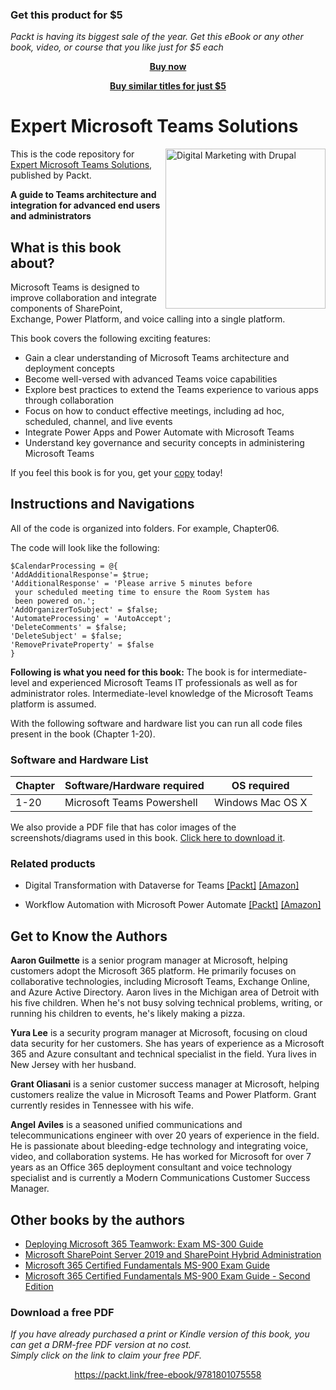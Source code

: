 
### Get this product for $5

<i>Packt is having its biggest sale of the year. Get this eBook or any other book, video, or course that you like just for $5 each</i>


<b><p align='center'>[Buy now](https://packt.link/9781801075558)</p></b>


<b><p align='center'>[Buy similar titles for just $5](https://subscription.packtpub.com/search)</p></b>


# Expert Microsoft Teams Solutions

<a href="https://www.packtpub.com/product/expert-microsoft-teams-solutions/9781801075558"><img src="https://static.packt-cdn.com/products/9781801075558/cover/smaller" alt="Digital Marketing with Drupal" height="256px" align="right"></a>

This is the code repository for [Expert Microsoft Teams Solutions](https://www.packtpub.com/product/expert-microsoft-teams-solutions/9781801075558), published by Packt.

**A guide to Teams architecture and integration for advanced end users and administrators**

## What is this book about?
Microsoft Teams is designed to improve collaboration and integrate components of SharePoint, Exchange, Power Platform, and voice calling into a single platform.

This book covers the following exciting features:
* Gain a clear understanding of Microsoft Teams architecture and deployment concepts
* Become well-versed with advanced Teams voice capabilities
* Explore best practices to extend the Teams experience to various apps through collaboration
* Focus on how to conduct effective meetings, including ad hoc, scheduled, channel, and live events
* Integrate Power Apps and Power Automate with Microsoft Teams
* Understand key governance and security concepts in administering Microsoft Teams

If you feel this book is for you, get your [copy](https://www.amazon.com/Expert-Microsoft-Teams-Solutions-administrators-dp-1801075557/dp/1801075557/ref=mt_other?_encoding=UTF8&me=&qid=) today!


## Instructions and Navigations
All of the code is organized into folders. For example, Chapter06.

The code will look like the following:
```
$CalendarProcessing = @{
'AddAdditionalResponse'= $true;
'AdditionalResponse' = 'Please arrive 5 minutes before
 your scheduled meeting time to ensure the Room System has
 been powered on.';
'AddOrganizerToSubject' = $false;
'AutomateProcessing' = 'AutoAccept';
'DeleteComments' = $false;
'DeleteSubject' = $false;
'RemovePrivateProperty' = $false
}

```

**Following is what you need for this book:**
The book is for intermediate-level and experienced Microsoft Teams IT professionals as well as for administrator roles. Intermediate-level knowledge of the Microsoft Teams platform is assumed.

With the following software and hardware list you can run all code files present in the book (Chapter 1-20).

### Software and Hardware List
| Chapter | Software/Hardware required | OS required |
| -------- | ------------------------------------ | ----------------------------------- |
| 1-20 | Microsoft Teams Powershell | Windows Mac OS X |

We also provide a PDF file that has color images of the screenshots/diagrams used in this book. [Click here to download it](https://static.packt-cdn.com/downloads/9781801075558_ColorImages.pdf).


### Related products
* Digital Transformation with Dataverse for Teams [[Packt]](https://www.packtpub.com/product/Digital-Transformation-with-Dataverse-for-Teams/9781800566484) [[Amazon]](https://www.amazon.com/Digital-Transformation-Dataverse-Teams-transformation/dp/1800566484/ref=tmm_pap_swatch_0?_encoding=UTF8&qid=&sr=)

* Workflow Automation with Microsoft Power Automate [[Packt]](https://www.packtpub.com/product/workflow-automation-with-microsoft-power-automate/9781839213793) [[Amazon]](https://www.amazon.com/Workflow-Automation-Microsoft-Power-Automate/dp/1839213795)


## Get to Know the Authors

**Aaron Guilmette** 
is a senior program manager at Microsoft, helping customers adopt the Microsoft 365 platform. He primarily focuses on collaborative technologies, including Microsoft Teams, Exchange Online, and Azure Active Directory. Aaron lives in the Michigan area of Detroit with his five children. When he's not busy solving technical problems, writing, or running his children to events, he's likely making a pizza.

**Yura Lee**
is a security program manager at Microsoft, focusing on cloud data security for her customers. She has years of experience as a Microsoft 365 and Azure consultant and technical specialist in the field. Yura lives in New Jersey with her husband.

**Grant Oliasani**
is a senior customer success manager at Microsoft, helping customers realize the value in Microsoft Teams and Power Platform. Grant currently resides in Tennessee with his wife.

**Angel Aviles** 
is a seasoned unified communications and telecommunications engineer with over 20 years of experience in the field. He is passionate about bleeding-edge technology and integrating voice, video, and collaboration systems. He has worked for Microsoft for over 7 years as an Office 365 deployment consultant and voice technology specialist and is currently a Modern Communications Customer Success Manager.

## Other books by the authors
* [Deploying Microsoft 365 Teamwork: Exam MS-300 Guide](https://www.packtpub.com/product/deploying-microsoft-365-teamwork-exam-ms-300-guide/9781838987732)
* [Microsoft SharePoint Server 2019 and SharePoint Hybrid Administration](https://www.packtpub.com/product/microsoft-sharepoint-server-2019-and-sharepoint-hybrid-administration/9781800563735)
* [Microsoft 365 Certified Fundamentals MS-900 Exam Guide](https://www.packtpub.com/product/microsoft-365-certified-fundamentals-ms-900-exam-guide/9781838982171)
* [Microsoft 365 Certified Fundamentals MS-900 Exam Guide - Second Edition](https://www.packtpub.com/product/microsoft-365-certified-fundamentals-ms-900-exam-guide-second-edition/9781803231167)
### Download a free PDF

 <i>If you have already purchased a print or Kindle version of this book, you can get a DRM-free PDF version at no cost.<br>Simply click on the link to claim your free PDF.</i>
<p align="center"> <a href="https://packt.link/free-ebook/9781801075558">https://packt.link/free-ebook/9781801075558 </a> </p>